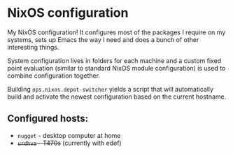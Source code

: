 NixOS configuration
===================

My NixOS configuration! It configures most of the packages I require
on my systems, sets up Emacs the way I need and does a bunch of other
interesting things.

System configuration lives in folders for each machine and a custom
fixed point evaluation (similar to standard NixOS module
configuration) is used to combine configuration together.

Building `ops.nixos.depot-switcher` yields a script that will
automatically build and activate the newest configuration based on the
current hostname.

## Configured hosts:

* `nugget` - desktop computer at home
* ~~`urdhva` - T470s~~ (currently with edef)
